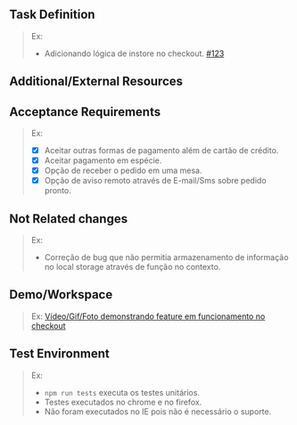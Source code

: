<!-- NÃO DEIXE NADA DO BOILERPLATE QUE NÃO SEJA ÚTIL A DESCRIÇÃO DO SEU MR -->

## Task Definition
<!-- Descrição simples do que sua feature precisa fazer. -->

> Ex:
>- Adicionando lógica de instore no checkout. [#123](https://gitlab.com/)

## Additional/External Resources
<!-- Qualquer tipo de recurso externo que tenha sido utilizado, adicionar documentação também. -->

## Acceptance Requirements
<!-- Passo a passo e quais requerimentos a sua MR precisa executar para ser aceita -->

>Ex:
> - [x] Aceitar outras formas de pagamento além de cartão de crédito.
> - [x] Aceitar pagamento em espécie.
> - [x] Opção de receber o pedido em uma mesa.
> - [x] Opção de aviso remoto através de E-mail/Sms sobre pedido pronto.

## Not Related changes

<!-- Alguma mudança específica que não estava prevista para ser feita, porém, foi necessária -->

>Ex:
>- Correção de bug que não permitia armazenamento de informação no local storage através de função no contexto.

## Demo/Workspace
<!-- Workspace ou forma simples de demonstração. -->

>Ex: [Vídeo/Gif/Foto demonstrando feature em funcionamento no checkout](https://gitlab.com/)

## Test Environment
<!-- Como reproduzir testes unitários/integração e em quais ambientes tais testes ocorreram ou são possíveis de ser executados, se aplicável, um overview do coverage. -->

>Ex:
>- ```npm run tests``` executa os testes unitários.
>- Testes executados no chrome e no firefox.
>- Não foram executados no IE pois não é necessário o suporte.